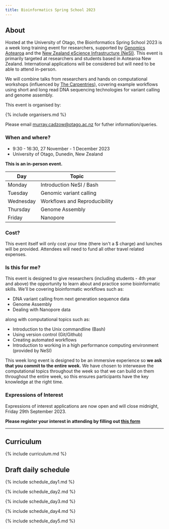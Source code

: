 ```yaml
---
title: Bioinformatics Spring School 2023
---
```


## About

Hosted at the University of Otago, the Bioinformatics Spring School 2023 is a week long training event for researchers, supported by [Genomics Aotearoa](https://www.genomics-aotearoa.org.nz) and the [New Zealand eScience Infrastructure (NeSI)](https://www.nesi.org.nz). This event is primarily targeted at researchers and students based in Aotearoa New Zealand. International applications will be considered but will need to be able to attend in-person.

We will combine talks from researchers and hands on computational workshops (influenced by [The Carpentries](https://www.carpentries.org)), covering example workflows using short and long read DNA sequencing technologies for variant calling and genome assembly.

This event is organised by:

{% include organisers.md %}

Please email [murray.cadzow@otago.ac.nz](murray.cadzow@otago.ac.nz) for futher information/queries.

### When and where?

- 9:30 - 16:30, 27 November - 1 December 2023
- University of Otago, Dunedin, New Zealand

**This is an in-person event.**

| Day       | Topic                         |
| --------- | ----------------------------- |
| Monday    | Introduction NeSI / Bash      |
| Tuesday   | Genomic variant calling       |
| Wednesday | Workflows and Reproducibility |
| Thursday  | Genome Assembly               |
| Friday    | Nanopore                      |

### Cost?

This event itself will only cost your time (there isn't a $ charge) and lunches will be provided. Attendees will need to fund all other travel related expenses.

### Is this for me?

This event is designed to give researchers (including students - 4th year and above) the opportunity to learn about and practice some bioinformatic skills. We'll be covering bioinformatic workflows such as:

- DNA variant calling from next generation sequence data
- Genome Assembly
- Dealing with Nanopore data

along with computational topics such as:

- Introduction to the Unix commandline (Bash)
- Using version control (Git/Github)
- Creating automated workflows
- Introduction to working in a high performance computing environment (provided by NeSI)

This week long event is designed to be an immersive experience so **we ask that you commit to the entire week.** We have chosen to interweave the computational topics throughout the week so that we can build on them throughout the entire week, so this ensures participants have the key knowledge at the right time.

### Expressions of Interest

Expressions of interest applications are now open and will close midnight, Friday 29th September 2023.

**Please register your interest in attending by filling out [this form](https://docs.google.com/forms/d/e/1FAIpQLSd-k0o9J64C04fcc5Guui9KGoZ8zwuGpMlGR-q8fzJWqcfqSQ/viewform?usp=sf_link)**

<!-- Applications closed midnight 31st August (NZ). Applicants will be notified of their outcome the week following the close of applications. -->

---

## Curriculum

{% include curriculum.md %}

## Draft daily schedule

{% include schedule_day1.md %}

{% include schedule_day2.md %}

{% include schedule_day3.md %}

{% include schedule_day4.md %}

{% include schedule_day5.md %}

